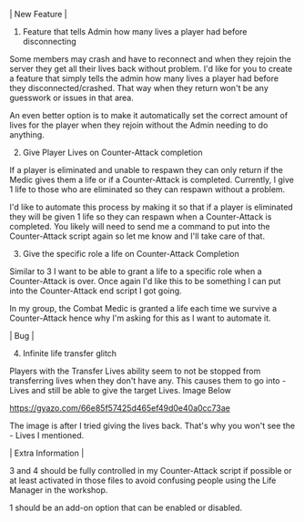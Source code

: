 | New Feature |

1) Feature that tells Admin how many lives a player had before disconnecting

Some members may crash and have to reconnect and when they rejoin the server they get all their lives back without problem.
I'd like for you to create a feature that simply tells the admin how many lives a player had before they disconnected/crashed.
That way when they return won't be any guesswork or issues in that area.

An even better option is to make it automatically set the correct amount of lives for the player when they rejoin without the Admin needing to do anything.

2) Give Player Lives on Counter-Attack completion

If a player is eliminated and unable to respawn they can only return if the Medic gives them a life or if a Counter-Attack is completed.
Currently, I give 1 life to those who are eliminated so they can respawn without a problem.

I'd like to automate this process by making it so that if a player is eliminated they will be given 1 life so they can respawn when a Counter-Attack is completed.
You likely will need to send me a command to put into the Counter-Attack script again so let me know and I'll take care of that.

3) Give the specific role a life on Counter-Attack Completion

Similar to 3 I want to be able to grant a life to a specific role when a Counter-Attack is over.
Once again I'd like this to be something I can put into the Counter-Attack end script I got going.

In my group, the Combat Medic is granted a life each time we survive a Counter-Attack hence why I'm asking for this as I want to automate it.

| Bug |

4) Infinite life transfer glitch

Players with the Transfer Lives ability seem to not be stopped from transferring lives when they don't have any.
This causes them to go into - Lives and still be able to give the target Lives.
Image Below

https://gyazo.com/66e85f57425d465ef49d0e40a0cc73ae

The image is after I tried giving the lives back.
That's why you won't see the - Lives I mentioned.

| Extra Information |

3 and 4 should be fully controlled in my Counter-Attack script if possible or at least activated in those files to avoid confusing people using the Life Manager in the workshop.

1 should be an add-on option that can be enabled or disabled.
